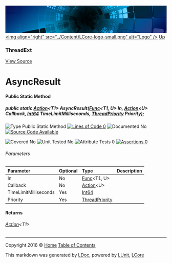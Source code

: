![](../Content/LCore-banner-small.png "")
[&lt;img align=&quot;right&quot; src=&quot;../Content/LCore-logo-small.png&quot; alt=&quot;Logo&quot; /&gt;](../../README.md)
[Up](ThreadExt.md)

### ThreadExt
[View Source](../Extensions/Methods/ThreadExt.cs)

# AsyncResult

#### Public Static Method

##### public static <a href="https://msdn.microsoft.com/en-us/library/018hxwa8.aspx" alt="" target="_blank">Action</a>&lt;T1&gt; AsyncResult(<a href="https://msdn.microsoft.com/en-us/library/bb549151.aspx" alt="" target="_blank">Func</a>&lt;T1, U&gt; In, <a href="https://msdn.microsoft.com/en-us/library/018hxwa8.aspx" alt="" target="_blank">Action</a>&lt;U&gt; Callback, <a href="https://msdn.microsoft.com/en-us/library/system.int64.aspx" alt="">Int64</a> TimeLimitMilliseconds, <a href="https://msdn.microsoft.com/en-us/library/system.threading.threadpriority.aspx" alt="">ThreadPriority</a> Priority);

![Type Public Static Method](http://b.repl.ca/v1/Type-Public%20Static%20Method-Blue.png "") [![Lines of Code 0](http://b.repl.ca/v1/Lines%20of%20Code-0-red.png "")](../Extensions/Methods/ThreadExt.cs#L292)    ![Documented No](http://b.repl.ca/v1/Documented-No-red.png "") [![Source Code Available](http://b.repl.ca/v1/Source%20Code-Available-brightgreen.png "")](../Extensions/Methods/ThreadExt.cs#L292)

![Covered No](http://b.repl.ca/v1/Covered-No-red.png "") ![Unit Tested No](http://b.repl.ca/v1/Unit%20Tested-No-lightgrey.png "") ![Attribute Tests 0](http://b.repl.ca/v1/Attribute%20Tests-0-lightgrey.png "") [![Assertions 0](http://b.repl.ca/v1/Assertions-0-lightgrey.png "")](../Extensions/Methods/ThreadExt.cs)

###### Parameters

Parameter | Optional | Type | Description
:---  | :---  | :---  | :--- 
In | No | <a href="https://msdn.microsoft.com/en-us/library/bb549151.aspx" alt="" target="_blank">Func</a>&lt;T1, U&gt; | 
Callback | No | <a href="https://msdn.microsoft.com/en-us/library/018hxwa8.aspx" alt="" target="_blank">Action</a>&lt;U&gt; | 
TimeLimitMilliseconds | Yes | [Int64](https://msdn.microsoft.com/en-us/library/system.int64.aspx) | 
Priority | Yes | [ThreadPriority](https://msdn.microsoft.com/en-us/library/system.threading.threadpriority.aspx) | 


#### Returns

###### <a href="https://msdn.microsoft.com/en-us/library/018hxwa8.aspx" alt="" target="_blank">Action</a>&lt;T1&gt;



---

Copyright 2016 &copy; [Home](../../README.md) [Table of Contents](../../TableOfContents.md)

This markdown was generated by [LDoc](https://github.com/CodeSingularity/LDoc), powered by [LUnit](https://github.com/CodeSingularity/LUnit), [LCore](https://github.com/CodeSingularity/LCore)
